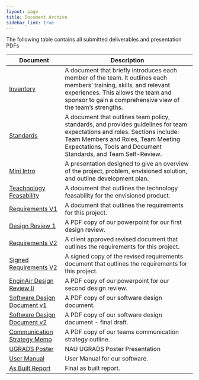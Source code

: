 ```yaml
---
layout: page
title: Document Archive
sidebar_link: true
---
```


<head>
<script>
      window.onload = function update(){
        var today = new Date();
        var dd = String(today.getDate()).padStart(2, '0');
        var mm = String(today.getMonth() + 1).padStart(2, '0'); //January is 0!
        var yyyy = today.getFullYear();
        today = mm + '/' + dd + '/' + yyyy;
        document.getElementById("lastUpdated").innerHTML = "Last updated: " + today;
      }
    </script>
</head>


The following table contains all submitted deliverables and presentation PDFs

|Document | Description |
|---------|-------------|
|[Inventory](https://github.com/EnginAir/documentation/blob/master/EnginAir_Team_Inventory.pdf) | A document that briefly introduces each member of the team.  It outlines each members’ training, skills, and relevant experiences.  This allows the team and sponsor to gain a comprehensive view of the team’s strengths. |
|[Standards](https://github.com/EnginAir/documentation/blob/master/Team%20Standards.pdf)| A document that outlines team policy, standards, and provides guidelines for team expectations and roles.  Sections include: Team Members and Roles, Team Meeting Expectations, Tools and Document Standards, and Team Self-Review.|
|[Mini Intro](https://github.com/EnginAir/documentation/blob/master/Mini%20Intro%20Presentation.pptx)| A presentation designed to give an overview of the project, problem, envisioned solution, and outline development plan.|
|[Teachnology Feasability](https://github.com/EnginAir/documentation/blob/master/Feasibility%20Analysis.pdf)|A document that outlines the technology feasability for the envisioned product.|
|[Requirements V1](https://github.com/EnginAir/documentation/blob/master/Requirements%20Document%20v1.pdf)|A document that outlines the requirements for this project.|
|[Design Review 1](https://github.com/EnginAir/documentation/blob/master/EnginAir%20Design%20Review%20I.pdf)|A PDF copy of our powerpoint for our first design review.|
|[Requirements V2](https://github.com/EnginAir/documentation/blob/master/Requirements%20Document%20v2.pdf)|A client approved revised document that outlines the requirements for this project.|
|[Signed Requirements V2](https://github.com/EnginAir/documentation/blob/master/Requirements%20Document%20v2%20signed.pdf)|A signed copy of the revised requirements document that outlines the requirements for this project.|
|[EnginAir Design Review II](https://github.com/EnginAir/documentation/blob/master/EnginAir%20Design%20Review%20II.pdf)|A PDF copy of our powerpoint for our second design review.|
|[Software Design Document v1](https://github.com/EnginAir/documentation/blob/master/Software%20Design%20Document%20v1.pdf)|A PDF copy of our software design document.|
|[Software Design Document v2](https://github.com/EnginAir/documentation/blob/master/Software%20Design%20Document%20v2.pdf)|A PDF copy of our software design document - final draft.|
|[Communication Strategy Memo](https://github.com/EnginAir/documentation/blob/master/Communication%20Strategy%20Memo.pdf)|A PDF copy of our teams communication strategy outline.|
|[UGRADS Poster](https://github.com/EnginAir/documentation/blob/master/UGRADS_Poster_EnginAir.pdf)|NAU UGRADS Poster Presentation|
|[User Manual](https://github.com/EnginAir/documentation/blob/master/User%20Manual.pdf)|User Manual for our software.|
|[As Built Report](https://github.com/EnginAir/documentation/blob/master/Final%20As-Built%20Report.pdf)|Final as built report.|

<p id="lastUpdated"></p>
